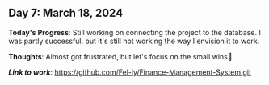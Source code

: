 ## Day 7: March 18, 2024

**Today's Progress**: Still working on connecting the project to the database. I was partly successful, but it's still not working the way I envision it to work.

__Thoughts__: Almost got frustrated, but let's focus on the small wins🙂

___Link to work___: https://github.com/Fel-ly/Finance-Management-System.git
